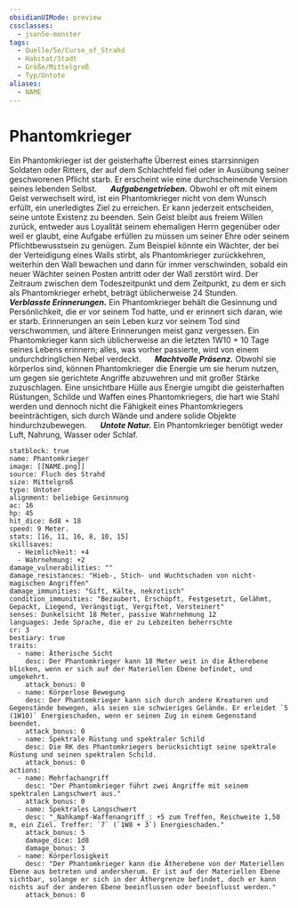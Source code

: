 ```yaml
---
obsidianUIMode: preview
cssclasses:
  - json5e-monster
tags:
  - Quelle/5e/Curse_of_Strahd
  - Habitat/Stadt
  - Größe/Mittelgroß
  - Typ/Untote
aliases:
  - NAME
---
```

# Phantomkrieger
Ein Phantomkrieger ist der geisterhafte Überrest eines starrsinnigen Soldaten oder Ritters, der auf dem Schlachtfeld fiel oder in Ausübung seiner geschworenen Pflicht starb. Er erscheint wie eine durchscheinende Version seines lebenden Selbst.
$\quad$ **_Aufgabengetrieben._** Obwohl er oft mit einem Geist verwechselt wird, ist ein Phantomkrieger nicht von dem Wunsch erfüllt, ein unerledigtes Ziel zu erreichen. Er kann jederzeit entscheiden, seine untote Existenz zu beenden. Sein Geist bleibt aus freiem Willen zurück, entweder aus Loyalität seinem ehemaligen Herrn gegenüber oder weil er glaubt, eine Aufgabe erfüllen zu müssen um seiner Ehre oder seinem Pflichtbewusstsein zu genügen. Zum Beispiel könnte ein Wächter, der bei der Verteidigung eines Walls stirbt, als Phantomkrieger zurückkehren, weiterhin den Wall bewachen und dann für immer verschwinden, sobald ein neuer Wächter seinen Posten antritt oder der Wall zerstört wird. Der Zeitraum zwischen dem Todeszeitpunkt und dem Zeitpunkt, zu dem er sich als Phantomkrieger erhebt, beträgt üblicherweise 24 Stunden.
$\quad$ **_Verblasste Erinnerungen._** Ein Phantomkrieger behält die Gesinnung und Persönlichkeit, die er vor seinem Tod hatte, und er erinnert sich daran, wie er starb. Erinnerungen an sein Leben kurz vor seinem Tod sind verschwommen, und ältere Erinnerungen meist ganz vergessen. Ein Phantomkrieger kann sich üblicherweise an die letzten 1W10 + 10 Tage seines Lebens erinnern; alles, was vorher passierte, wird von einem undurchdringlichen Nebel verdeckt.
$\quad$ **_Machtvolle Präsenz._** Obwohl sie körperlos sind, können Phantomkrieger die Energie um sie herum nutzen, um gegen sie gerichtete Angriffe abzuwehren und mit großer Stärke zuzuschlagen. Eine unsichtbare Hülle aus Energie umgibt die geisterhaften Rüstungen, Schilde und Waffen eines Phantomkriegers, die hart wie Stahl werden und dennoch nicht die Fähigkeit eines Phantomkriegers beeinträchtigen, sich durch Wände und andere solide Objekte hindurchzubewegen.
$\quad$ **_Untote Natur._** Ein Phantomkrieger benötigt weder Luft, Nahrung, Wasser oder Schlaf.

```statblock
statblock: true
name: Phantomkrieger
image: [[NAME.png]]
source: Fluch des Strahd
size: Mittelgroß
type: Untoter
alignment: beliebige Gesinnung
ac: 16
hp: 45
hit_dice: 6d8 + 18
speed: 9 Meter.
stats: [16, 11, 16, 8, 10, 15]
skillsaves:
  - Heimlichkeit: +4
  - Wahrnehmung: +2
damage_vulnerabilities: ""
damage_resistances: "Hieb-, Stich- und Wuchtschaden von nicht-magischen Angriffen"
damage_immunities: "Gift, Kälte, nekrotisch"
condition_immunities: "Bezaubert, Erschöpft, Festgesetzt, Gelähmt, Gepackt, Liegend, Verängstigt, Vergiftet, Versteinert"
senses: Dunkelsicht 18 Meter, passive Wahrnehmung 12
languages: Jede Sprache, die er zu Lebzeiten beherrschte
cr: 3
bestiary: true
traits:
  - name: Ätherische Sicht
    desc: Der Phantomkrieger kann 18 Meter weit in die Ätherebene blicken, wenn er sich auf der Materiellen Ebene befindet, und umgekehrt.
    attack_bonus: 0
  - name: Körperlose Bewegung
    desc: Der Phantomkrieger kann sich durch andere Kreaturen und Gegenstände bewegen, als seien sie schwieriges Gelände. Er erleidet `5 (1W10)` Energieschaden, wenn er seinen Zug in einem Gegenstand beendet.
    attack_bonus: 0
  - name: Spektrale Rüstung und spektraler Schild
    desc: Die RK des Phantomkriegers berücksichtigt seine spektrale Rüstung und seinen spektralen Schild.
    attack_bonus: 0
actions:
  - name: Mehrfachangriff
    desc: "Der Phantomkrieger führt zwei Angriffe mit seinem spektralen Langschwert aus."
    attack_bonus: 0
  - name: Spektrales Langschwert
    desc: "_Nahkampf-Waffenangriff_: +5 zum Treffen, Reichweite 1,50 m, ein Ziel. Treffer: `7` (`1W8 + 3`) Energieschaden."
    attack_bonus: 5
    damage_dice: 1d8
    damage_bonus: 3
  - name: Körperlosigkeit
    desc: "Der Phantomkrieger kann die Ätherebene von der Materiellen Ebene aus betreten und andersherum. Er ist auf der Materiellen Ebene sichtbar, solange er sich in der Äthergrenze befindet, doch er kann nichts auf der anderen Ebene beeinflussen oder beeinflusst werden."
    attack_bonus: 0
```